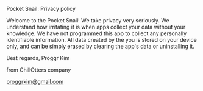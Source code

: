 Pocket Snail: Privacy policy

Welcome to the Pocket Snail!
We take privacy very seriously. We understand how irritating it is when apps collect your data without your knowledge.
We have not programmed this app to collect any personally identifiable information. All data created by the you is stored on your device only, and can be simply erased by clearing the app's data or uninstalling it.

Best regards,
Proggr Kim

from ChillOtters company

proggrkim@gmail.com
